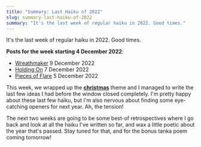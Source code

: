 ```yaml
---
title: "Summary: Last Haiku of 2022"
slug: summary-last-haiku-of-2022
summary: "It's the last week of regular haiku in 2022. Good times."
---
```


It's the last week of regular haiku in 2022. Good times.

**Posts for the week starting 4 December 2022**:

- [Wreathmaker](https://wirehaiku.org/posts/2022/12/wreathmaker/) 9 December 2022
- [Holding On](https://wirehaiku.org/posts/2022/12/holding-on/) 7 December 2022
- [Pieces of Flare](https://wirehaiku.org/posts/2022/12/pieces-of-flare/) 5 December 2022

This week, we wrapped up the **[christmas][1]** theme and I managed to write the last few ideas I had before the window closed completely.
I'm pretty happy about these last few haiku, but I'm also nervous about finding some eye-catching openers for next year.
Ah, the tension!

The next two weeks are going to be some best-of retrospectives where I go back and look at all the haiku I've written so far, and wax a little poetic about the year that's passed.
Stay tuned for that, and for the bonus tanka poem coming tomorrow!

[1]: https://wirehaiku.org/theme/christmas/
